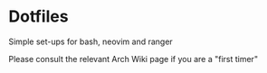 # Dotfiles

Simple set-ups for bash, neovim and ranger

Please consult the relevant Arch Wiki page if you are a "first timer"
